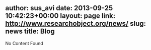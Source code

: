 author: sus_avi
date: 2013-09-25 10:42:23+00:00
layout: page
link: http://www.researchobject.org/news/
slug: news
title: Blog
---
No Content Found
